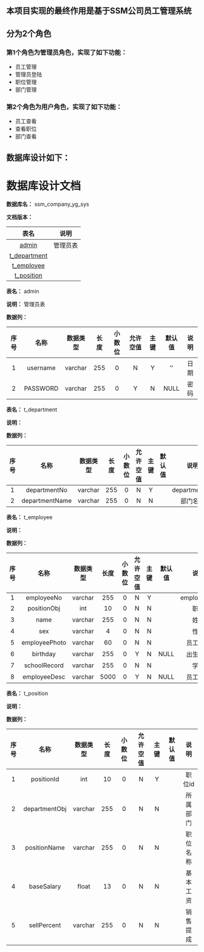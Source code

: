 ## 本项目实现的最终作用是基于SSM公司员工管理系统
## 分为2个角色
### 第1个角色为管理员角色，实现了如下功能：
 - 员工管理
 - 管理员登陆
 - 职位管理
 - 部门管理
### 第2个角色为用户角色，实现了如下功能：
 - 员工查看
 - 查看职位
 - 部门查看
## 数据库设计如下：
# 数据库设计文档

**数据库名：** ssm_company_yg_sys

**文档版本：** 


| 表名                  | 说明       |
| :---: | :---: |
| [admin](#admin) | 管理员表 |
| [t_department](#t_department) |  |
| [t_employee](#t_employee) |  |
| [t_position](#t_position) |  |

**表名：** <a id="admin">admin</a>

**说明：** 管理员表

**数据列：**

| 序号 | 名称 | 数据类型 |  长度  | 小数位 | 允许空值 | 主键 | 默认值 | 说明 |
| :---: | :---: | :---: | :---: | :---: | :---: | :---: | :---: | :---: |
|  1   | username |   varchar   | 255 |   0    |    N     |  Y   |   ''    | 日期  |
|  2   | PASSWORD |   varchar   | 255 |   0    |    Y     |  N   |   NULL    | 密码  |

**表名：** <a id="t_department">t_department</a>

**说明：** 

**数据列：**

| 序号 | 名称 | 数据类型 |  长度  | 小数位 | 允许空值 | 主键 | 默认值 | 说明 |
| :---: | :---: | :---: | :---: | :---: | :---: | :---: | :---: | :---: |
|  1   | departmentNo |   varchar   | 255 |   0    |    N     |  Y   |       | departmentNo  |
|  2   | departmentName |   varchar   | 255 |   0    |    N     |  N   |       | 部门名称  |

**表名：** <a id="t_employee">t_employee</a>

**说明：** 

**数据列：**

| 序号 | 名称 | 数据类型 |  长度  | 小数位 | 允许空值 | 主键 | 默认值 | 说明 |
| :---: | :---: | :---: | :---: | :---: | :---: | :---: | :---: | :---: |
|  1   | employeeNo |   varchar   | 255 |   0    |    N     |  Y   |       | employeeNo  |
|  2   | positionObj |   int   | 10 |   0    |    N     |  N   |       | 职位  |
|  3   | name |   varchar   | 255 |   0    |    N     |  N   |       | 姓名  |
|  4   | sex |   varchar   | 4 |   0    |    N     |  N   |       | 性别  |
|  5   | employeePhoto |   varchar   | 60 |   0    |    N     |  N   |       | 员工照片  |
|  6   | birthday |   varchar   | 255 |   0    |    Y     |  N   |   NULL    | 出生日期  |
|  7   | schoolRecord |   varchar   | 255 |   0    |    N     |  N   |       | 学历  |
|  8   | employeeDesc |   varchar   | 5000 |   0    |    Y     |  N   |   NULL    | 员工介绍  |

**表名：** <a id="t_position">t_position</a>

**说明：** 

**数据列：**

| 序号 | 名称 | 数据类型 |  长度  | 小数位 | 允许空值 | 主键 | 默认值 | 说明 |
| :---: | :---: | :---: | :---: | :---: | :---: | :---: | :---: | :---: |
|  1   | positionId |   int   | 10 |   0    |    N     |  Y   |       | 职位id  |
|  2   | departmentObj |   varchar   | 255 |   0    |    N     |  N   |       | 所属部门  |
|  3   | positionName |   varchar   | 255 |   0    |    N     |  N   |       | 职位名称  |
|  4   | baseSalary |   float   | 13 |   0    |    N     |  N   |       | 基本工资  |
|  5   | sellPercent |   varchar   | 255 |   0    |    N     |  N   |       | 销售提成  |

